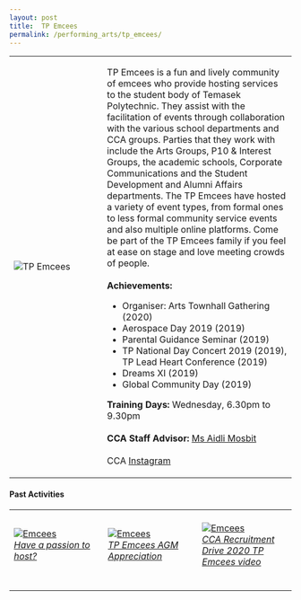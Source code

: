 ```yaml
---
layout: post
title:  TP Emcees
permalink: /performing_arts/tp_emcees/
---
```


<div>
<table>
    <tr>
        <td style="width:33%"><image src="{{site.baseurl}}/images/CCA_tp_emcees.jpg" style="display:block;margin-left:auto;margin-right:auto;" alt="TP Emcees"></image></td>
        <td>
            <p>
                TP Emcees is a fun and lively community of emcees who provide hosting services to the student body of Temasek Polytechnic. They assist with the facilitation of events through collaboration with the various school departments and CCA groups. Parties that they work with include the Arts Groups, P10 & Interest Groups, the academic schools, Corporate Communications and the Student Development and Alumni Affairs departments. The TP Emcees have hosted a variety of event types, from formal ones to less formal community service events and also multiple online platforms. Come be part of the TP Emcees family if you feel at ease on stage and love meeting crowds of people.<br>
                <br>
                <b>Achievements:</b><br>
                <ul>
                    <li>Organiser: Arts Townhall Gathering (2020)</li>
                    <li>Aerospace Day 2019 (2019)</li>
                    <li>Parental Guidance Seminar (2019)</li>
                    <li>TP National Day Concert 2019 (2019), TP Lead Heart Conference (2019)</li>
                    <li>Dreams XI (2019)</li>
                    <li>Global Community Day (2019)</li>
                </ul>
            </p>
            <p>
                <b>Training Days:</b> Wednesday, 6.30pm to 9.30pm<br>
                <br>
                <b>CCA Staff Advisor:</b> <a href="mailto:aidli@tp.edu.sg">Ms Aidli Mosbit</a><br>
                <br>
                CCA <a href="https://www.instagram.com/tpemcees">Instagram</a>
            </p>
        </td>
    </tr>
</table>
</div>

#### Past Activities

<table>
    <tr>
        <td style="width:33%"><br>
            <a href="https://www.instagram.com/p/COCRR8QndSz/">
                <image src="{{site.baseurl}}/images/CCA-emcees-ig4.png" style="display:block;margin-left:auto;margin-right:auto;" alt="Emcees">
                <h6 style="margin-top:0%">Have a passion to host?</h6>
                </image>
            </a>
        </td>
        <td style="width:33%"><br>
            <a href="https://www.instagram.com/p/CFTrGjvHgoU/">
                <image src="{{site.baseurl}}/images/CCA-Emcees_IG3.png" style="display:block;margin-left:auto;margin-right:auto;" alt="Emcees">
                <h6 style="margin-top:0%">TP Emcees AGM Appreciation</h6>    
                </image>
            </a>
        </td>
        <td style="width:33%"><br>
            <a href="https://www.instagram.com/p/CAC3bf7HqDF/">
                <image src="{{site.baseurl}}/images/CCA-Emcees_IG1.png" style="display:block;margin-left:auto;margin-right:auto;" alt="Emcees">
                <h6 style="margin-top:0%">CCA Recruitment Drive 2020 TP Emcees video</h6>
                </image>
            </a>
        </td>
    </tr>
</table>
